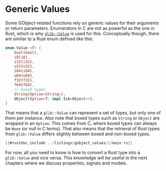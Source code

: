 # Generic Values

Some GObject-related functions rely on generic values for their arguments or return parameters.
Enumerators in C are not as powerful as the one in Rust, which is why [`glib::Value`](http://gtk-rs.org/docs/glib/value/struct.Value.html) is used for this.
Conceptually though, there are similar to a Rust enum defined like this:

```rust
enum Value <T> {
    bool(bool),
    i8(i8),
    i32(i32),
    u32(u32),
    i64(i64),
    u64(u64),
    f32(f32),
    f64(f64),
    // boxed types
    String(Option<String>),
    Object(Option<T: impl IsA<Object>>),
}
```

That means that a `glib::Value` can represent a set of types, but only one of them per instance.
Also note that boxed types such as `String` or `Object` are wrapped in an `Option`.
This comes from C, where boxed types can always be `None` (or null in C terms).
That also means that the retrieval of Rust types from `glib::Value` differs slightly between boxed and non-boxed types.

```rust ,no_run
{{#rustdoc_include ../listings/gobject_values/1/main.rs}}
```

For now, all you need to know is how to convert a Rust type into a `glib::Value` and vice versa.
This knowledge will be useful in the next chapters where we discuss properties, signals and models.
